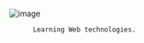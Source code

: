 ![image](https://user-images.githubusercontent.com/84650411/186408523-a63a0e9c-ccf6-451b-8a55-353d56208fc2.png)

          Learning Web technologies.
